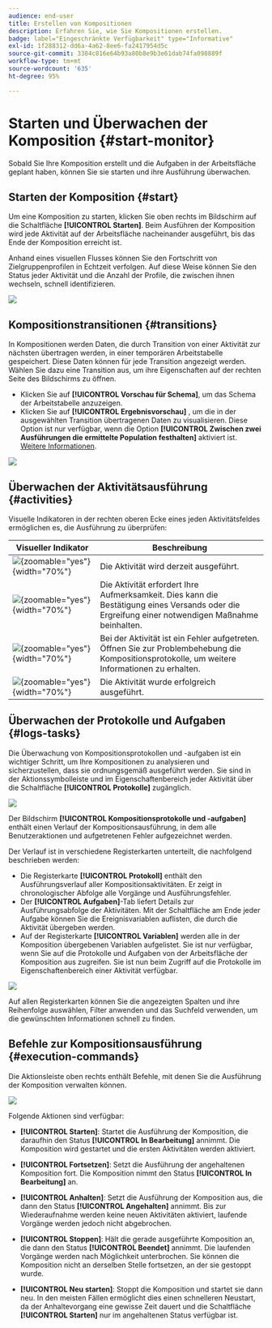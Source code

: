 ```yaml
---
audience: end-user
title: Erstellen von Kompositionen
description: Erfahren Sie, wie Sie Kompositionen erstellen.
badge: label="Eingeschränkte Verfügbarkeit" type="Informative"
exl-id: 1f288312-dd6a-4a62-8ee6-fa2417954d5c
source-git-commit: 3384c816e64b93a80b8e9b3e61dab74fa098889f
workflow-type: tm+mt
source-wordcount: '635'
ht-degree: 95%

---
```


# Starten und Überwachen der Komposition {#start-monitor}

Sobald Sie Ihre Komposition erstellt und die Aufgaben in der Arbeitsfläche geplant haben, können Sie sie starten und ihre Ausführung überwachen.

## Starten der Komposition {#start}

Um eine Komposition zu starten, klicken Sie oben rechts im Bildschirm auf die Schaltfläche **[!UICONTROL Starten]**. Beim Ausführen der Komposition wird jede Aktivität auf der Arbeitsfläche nacheinander ausgeführt, bis das Ende der Komposition erreicht ist.

Anhand eines visuellen Flusses können Sie den Fortschritt von Zielgruppenprofilen in Echtzeit verfolgen. Auf diese Weise können Sie den Status jeder Aktivität und die Anzahl der Profile, die zwischen ihnen wechseln, schnell identifizieren.

![](assets/composition-visual-flow.png)

## Kompositionstransitionen {#transitions}

In Kompositionen werden Daten, die durch Transition von einer Aktivität zur nächsten übertragen werden, in einer temporären Arbeitstabelle gespeichert. Diese Daten können für jede Transition angezeigt werden. Wählen Sie dazu eine Transition aus, um ihre Eigenschaften auf der rechten Seite des Bildschirms zu öffnen.

* Klicken Sie auf **[!UICONTROL Vorschau für Schema]**, um das Schema der Arbeitstabelle anzuzeigen.
* Klicken Sie auf **[!UICONTROL Ergebnisvorschau]** , um die in der ausgewählten Transition übertragenen Daten zu visualisieren. Diese Option ist nur verfügbar, wenn die Option **[!UICONTROL Zwischen zwei Ausführungen die ermittelte Population festhalten]** aktiviert ist. [Weitere Informationen](create-composition.md#settings).

![](assets/transition-preview.png)

## Überwachen der Aktivitätsausführung {#activities}

Visuelle Indikatoren in der rechten oberen Ecke eines jeden Aktivitätsfeldes ermöglichen es, die Ausführung zu überprüfen:

| Visueller Indikator | Beschreibung |
|-----|------------|
| ![](assets/activity-status-pending.png){zoomable="yes"}{width="70%"} | Die Aktivität wird derzeit ausgeführt. |
| ![](assets/activity-status-orange.png){zoomable="yes"}{width="70%"} | Die Aktivität erfordert Ihre Aufmerksamkeit. Dies kann die Bestätigung eines Versands oder die Ergreifung einer notwendigen Maßnahme beinhalten. |
| ![](assets/activity-status-red.png){zoomable="yes"}{width="70%"} | Bei der Aktivität ist ein Fehler aufgetreten. Öffnen Sie zur Problembehebung die Kompositionsprotokolle, um weitere Informationen zu erhalten. |
| ![](assets/activity-status-green.png){zoomable="yes"}{width="70%"} | Die Aktivität wurde erfolgreich ausgeführt. |

## Überwachen der Protokolle und Aufgaben {#logs-tasks}

Die Überwachung von Kompositionsprotokollen und -aufgaben ist ein wichtiger Schritt, um Ihre Kompositionen zu analysieren und sicherzustellen, dass sie ordnungsgemäß ausgeführt werden. Sie sind in der Aktionssymbolleiste und im Eigenschaftenbereich jeder Aktivität über die Schaltfläche **[!UICONTROL Protokolle]** zugänglich.

![](assets/logs-button.png)

Der Bildschirm **[!UICONTROL Kompositionsprotokolle und -aufgaben]** enthält einen Verlauf der Kompositionsausführung, in dem alle Benutzeraktionen und aufgetretenen Fehler aufgezeichnet werden. 

<!-- à confirmer, pas trouvé dans les options = The workflow history is saved for the duration specified in the workflow execution options. During this duration, all the messages are therefore saved, even after a restart. If you do not want to save the messages from a previous execution, you have to purge the history by clicking the ![](assets/delete_darkgrey-24px.png) button.-->

Der Verlauf ist in verschiedene Registerkarten unterteilt, die nachfolgend beschrieben werden:

* Die Registerkarte **[!UICONTROL Protokoll]** enthält den Ausführungsverlauf aller Kompositionsaktivitäten. Er zeigt in chronologischer Abfolge alle Vorgänge und Ausführungsfehler.
* Der **[!UICONTROL Aufgaben]**-Tab liefert Details zur Ausführungsabfolge der Aktivitäten. Mit der Schaltfläche am Ende jeder Aufgabe können Sie die Ereignisvariablen auflisten, die durch die Aktivität übergeben werden.
* Auf der Registerkarte **[!UICONTROL Variablen]** werden alle in der Komposition übergebenen Variablen aufgelistet. Sie ist nur verfügbar, wenn Sie auf die Protokolle und Aufgaben von der Arbeitsfläche der Komposition aus zugreifen. Sie ist nun beim Zugriff auf die Protokolle im Eigenschaftenbereich einer Aktivität verfügbar.  <!-- à confirmer-->

![](assets/logs-tasks.png)

Auf allen Registerkarten können Sie die angezeigten Spalten und ihre Reihenfolge auswählen, Filter anwenden und das Suchfeld verwenden, um die gewünschten Informationen schnell zu finden.

## Befehle zur Kompositionsausführung {#execution-commands}

Die Aktionsleiste oben rechts enthält Befehle, mit denen Sie die Ausführung der Komposition verwalten können. 

![](assets/execution-actions.png)

Folgende Aktionen sind verfügbar: 

* **[!UICONTROL Starten]**: Startet die Ausführung der Komposition, die daraufhin den Status **[!UICONTROL In Bearbeitung]** annimmt. Die Komposition wird gestartet und die ersten Aktivitäten werden aktiviert.

* **[!UICONTROL Fortsetzen]**: Setzt die Ausführung der angehaltenen Komposition fort. Die Komposition nimmt den Status **[!UICONTROL In Bearbeitung]** an.

* **[!UICONTROL Anhalten]**: Setzt die Ausführung der Komposition aus, die dann den Status **[!UICONTROL Angehalten]** annimmt. Bis zur Wiederaufnahme werden keine neuen Aktivitäten aktiviert, laufende Vorgänge werden jedoch nicht abgebrochen.

* **[!UICONTROL Stoppen]**: Hält die gerade ausgeführte Komposition an, die dann den Status **[!UICONTROL Beendet]** annimmt. Die laufenden Vorgänge werden nach Möglichkeit unterbrochen. Sie können die Komposition nicht an derselben Stelle fortsetzen, an der sie gestoppt wurde.

* **[!UICONTROL Neu starten]**: Stoppt die Komposition und startet sie dann neu. In den meisten Fällen ermöglicht dies einen schnelleren Neustart, da der Anhaltevorgang eine gewisse Zeit dauert und die Schaltfläche **[!UICONTROL Starten]** nur im angehaltenen Status verfügbar ist.
